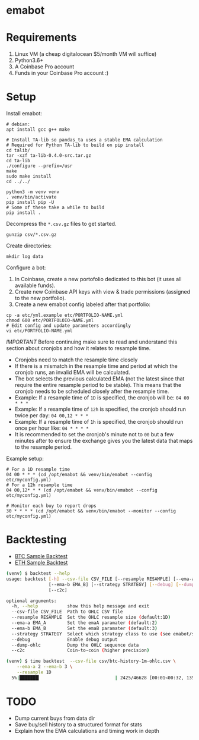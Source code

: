 # emabot

# Requirements

1. Linux VM (a cheap digitalocean $5/month VM will suffice)
2. Python3.6+
3. A Coinbase Pro account
4. Funds in your Coinbase Pro account :)

# Setup

Install emabot:
```
# debian:
apt install gcc g++ make

# Install TA-lib so pandas_ta uses a stable EMA calculation
# Required for Python TA-lib to build on pip install
cd talib/
tar -xzf ta-lib-0.4.0-src.tar.gz
cd ta-lib
./configure --prefix=/usr
make
sudo make install
cd ../../

python3 -m venv venv
. venv/bin/activate
pip install pip -U
# Some of these take a while to build
pip install .
```

Decompress the `*.csv.gz` files to get started.
```
gunzip csv/*.csv.gz
```

Create directories:
```
mkdir log data
```

Configure a bot:
1. In Coinbase, create a new portofolio dedicated to this bot (it uses all
   available funds).
2. Create new Coinbase API keys with view & trade permissions (assigned to the
   new portfolio).
3. Create a new emabot config labeled after that portfolio:
```
cp -a etc/yml.example etc/PORTFOLIO-NAME.yml
chmod 600 etc/PORTFOLOIO-NAME.yml
# Edit config and update parameters accordingly
vi etc/PORTFOLIO-NAME.yml
```

*IMPORTANT* Before continuing make sure to read and understand this section about cronjobs and
how it relates to resample time.

* Cronjobs need to match the resample time closely
* If there is a mismatch in the resample time and period at which the cronjob runs, an invalid EMA
  will be calculated.
* The bot selects the previous calculated EMA (not the latest since that require the entire resample
  period to be stable). This means that the cronjob needs to be scheduled closely after the resample
  time.
* Example: If a resample time of `1D` is specified, the cronjob will be:
  `04 00 * * *`
* Example: If a resample time of `12h` is specified, the cronjob should run twice per day:
  `04 00,12 * * *`
* Example: If a resample time of `1h` is specified, the cronjob should run once per hour like:
  `04 * * * *`
* It is recommended to set the cronjob's minute not to `00` but a few minutes after to ensure the
  exchange gives you the latest data that maps to the resample period.

Example setup:
```
# For a 1D resample time
04 00 * * * (cd /opt/emabot && venv/bin/emabot --config etc/myconfig.yml)
# For a 12h resample time
04 00,12* * * (cd /opt/emabot && venv/bin/emabot --config etc/myconfig.yml)

# Monitor each buy to report drops
30 * * * * (cd /opt/emabot && venv/bin/emabot --monitor --config etc/myconfig.yml)
```
# Backtesting
* [BTC Sample Backtest](/backtests/backtest-btc.log)
* [ETH Sample Backtest](/backtests/backtest-eth.log)
```bash
(venv) $ backtest --help
usage: backtest [-h] --csv-file CSV_FILE [--resample RESAMPLE] [--ema-a EMA_A]
                [--ema-b EMA_B] [--strategy STRATEGY] [--debug] [--dump-ohlc]
                [--c2c]

optional arguments:
  -h, --help           show this help message and exit
  --csv-file CSV_FILE  Path to OHLC CSV file
  --resample RESAMPLE  Set the OHLC resample size (default:1D)
  --ema-a EMA_A        Set the emaA paramater (default:2)
  --ema-b EMA_B        Set the emaB paramater (default:3)
  --strategy STRATEGY  Select which strategy class to use (see emabot/strats/)
  --debug              Enable debug output
  --dump-ohlc          Dump the OHLC sequence data
  --c2c                Coin-to-coin (higher precision)
```
```bash
(venv) $ time backtest  --csv-file csv/btc-history-1m-ohlc.csv \
    --ema-a 2 --ema-b 3 \
    --resample 1D
  5%|███████▎                            | 2425/46628 [00:01<00:32, 1359.63it/s]
```

# TODO
- Dump current buys from data dir
- Save buy/sell history to a structured format for stats
- Explain how the EMA calculations and timing work in depth
